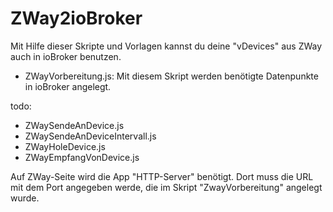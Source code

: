 # ZWay2ioBroker
Mit Hilfe dieser Skripte und Vorlagen kannst du deine "vDevices" aus ZWay auch in ioBroker benutzen.

- ZWayVorbereitung.js:
Mit diesem Skript werden benötigte Datenpunkte in ioBroker angelegt.
  
todo:
- ZWaySendeAnDevice.js
- ZWaySendeAnDeviceIntervall.js
- ZWayHoleDevice.js
- ZWayEmpfangVonDevice.js

Auf ZWay-Seite wird die App "HTTP-Server" benötigt. Dort muss die URL mit dem Port angegeben werde, die im Skript "ZwayVorbereitung" angelegt wurde.
